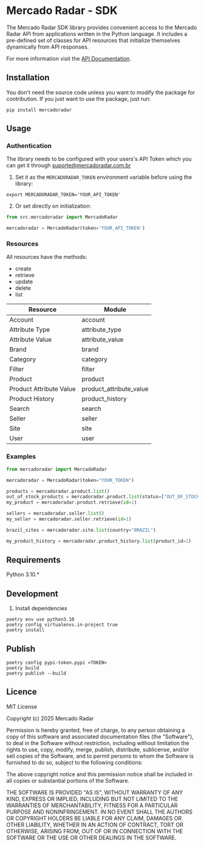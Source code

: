 # Mercado Radar - SDK

The Mercado Radar SDK library provides convenient access to the Mercado Radar API from applications written in the
Python language. It includes a pre-defined set of classes for API resources that initialize themselves dynamically from
API responses.

For more information visit the [API Documentation](https://mercadoradar.readme.io/).

## Installation

You don't need the source code unless you want to modify the package for contribution. If you just want to use the
package, just run:

```shell
pip install mercadoradar
```

## Usage

### Authentication

The library needs to be configured with your users's API Token which you can get it through
suporte@mercadoradar.com.br

1. Set it as the `MERCADORADAR_TOKEN` environment variable before using the library:

```shell
export MERCADORADAR_TOKEN='YOUR_API_TOKEN'
```

2. Or set directly on initialization:

```python
from src.mercadoradar import MercadoRadar

mercadoradar = MercadoRadar(token='YOUR_API_TOKEN')
```

### Resources

All resources have the methods:

* create
* retrieve
* update
* delete
* list

| Resource                | Module                  |
|-------------------------|-------------------------|
| Account                 | account                 |
| Attribute Type          | attribute_type          |
| Attribute Value         | attribute_value         |
| Brand                   | brand                   |      
| Category                | category                |
| Filter                  | filter                  |
| Product                 | product                 |
| Product Attribute Value | product_attribute_value |
| Product History         | product_history         |
| Search                  | search                  |
| Seller                  | seller                  |
| Site                    | site                    |
| User                    | user                    |


### Examples
```python
from mercadoradar import MercadoRadar

mercadoradar = MercadoRadar(token="YOUR_TOKEN")

products = mercadoradar.product.list()
out_of_stock_products = mercadoradar.product.list(status=["OUT_OF_STOCK"])
my_product = mercadoradar.product.retrieve(id=1)

sellers = mercadoradar.seller.list()
my_seller = mercadoradar.seller.retrieve(id=1)

brazil_sites = mercadoradar.site.list(country="BRAZIL")

my_product_history = mercadoradar.product_history.list(product_id=1)
```

## Requirements

Python 3.10.*

## Development

1. Install dependencies

```shell
poetry env use python3.10
poetry config virtualenvs.in-project true
poetry install
```

## Publish
```shell
poetry config pypi-token.pypi <TOKEN>
poetry build
poetry publish --build
```


## Licence

MIT License

Copyright (c) 2025 Mercado Radar

Permission is hereby granted, free of charge, to any person obtaining a copy
of this software and associated documentation files (the "Software"), to deal
in the Software without restriction, including without limitation the rights
to use, copy, modify, merge, publish, distribute, sublicense, and/or sell
copies of the Software, and to permit persons to whom the Software is
furnished to do so, subject to the following conditions:

The above copyright notice and this permission notice shall be included in all
copies or substantial portions of the Software.

THE SOFTWARE IS PROVIDED "AS IS", WITHOUT WARRANTY OF ANY KIND, EXPRESS OR
IMPLIED, INCLUDING BUT NOT LIMITED TO THE WARRANTIES OF MERCHANTABILITY,
FITNESS FOR A PARTICULAR PURPOSE AND NONINFRINGEMENT. IN NO EVENT SHALL THE
AUTHORS OR COPYRIGHT HOLDERS BE LIABLE FOR ANY CLAIM, DAMAGES OR OTHER
LIABILITY, WHETHER IN AN ACTION OF CONTRACT, TORT OR OTHERWISE, ARISING FROM,
OUT OF OR IN CONNECTION WITH THE SOFTWARE OR THE USE OR OTHER DEALINGS IN THE
SOFTWARE.